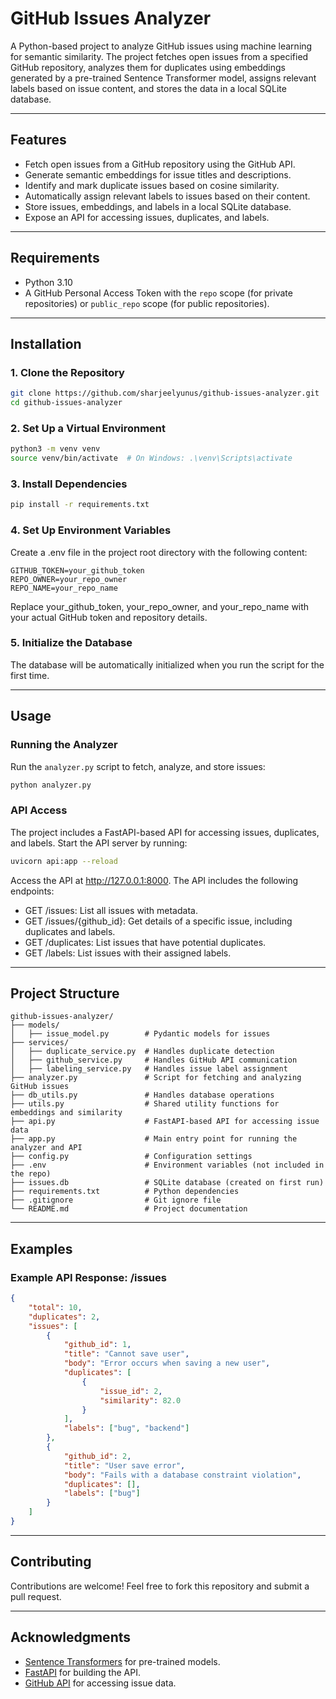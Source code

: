 # GitHub Issues Analyzer

A Python-based project to analyze GitHub issues using machine learning for semantic similarity. The project fetches open issues from a specified GitHub repository, analyzes them for duplicates using embeddings generated by a pre-trained Sentence Transformer model, assigns relevant labels based on issue content, and stores the data in a local SQLite database.

---

## Features

- Fetch open issues from a GitHub repository using the GitHub API.
- Generate semantic embeddings for issue titles and descriptions.
- Identify and mark duplicate issues based on cosine similarity.
- Automatically assign relevant labels to issues based on their content.
- Store issues, embeddings, and labels in a local SQLite database.
- Expose an API for accessing issues, duplicates, and labels.

---

## Requirements

- Python 3.10
- A GitHub Personal Access Token with the `repo` scope (for private repositories) or `public_repo` scope (for public repositories).

---

## Installation

### 1. Clone the Repository

```bash
git clone https://github.com/sharjeelyunus/github-issues-analyzer.git
cd github-issues-analyzer
```

### 2. Set Up a Virtual Environment

```bash
python3 -m venv venv
source venv/bin/activate  # On Windows: .\venv\Scripts\activate
```

### 3. Install Dependencies

```bash
pip install -r requirements.txt
```

### 4. Set Up Environment Variables

Create a .env file in the project root directory with the following content:

```plaintext
GITHUB_TOKEN=your_github_token
REPO_OWNER=your_repo_owner
REPO_NAME=your_repo_name
```

Replace your_github_token, your_repo_owner, and your_repo_name with your actual GitHub token and repository details.

### 5. Initialize the Database

The database will be automatically initialized when you run the script for the first time.

---

## Usage

### Running the Analyzer

Run the `analyzer.py` script to fetch, analyze, and store issues:

```bash
python analyzer.py
```

### API Access

The project includes a FastAPI-based API for accessing issues, duplicates, and labels. Start the API server by running:

```bash
uvicorn api:app --reload
```

Access the API at <http://127.0.0.1:8000>. The API includes the following endpoints:

- GET /issues: List all issues with metadata.
- GET /issues/{github_id}: Get details of a specific issue, including duplicates and labels.
- GET /duplicates: List issues that have potential duplicates.
- GET /labels: List issues with their assigned labels.

---

## Project Structure

```plaintext
github-issues-analyzer/
├── models/
│   ├── issue_model.py        # Pydantic models for issues
├── services/
│   ├── duplicate_service.py  # Handles duplicate detection
│   ├── github_service.py     # Handles GitHub API communication
│   ├── labeling_service.py   # Handles issue label assignment
├── analyzer.py               # Script for fetching and analyzing GitHub issues
├── db_utils.py               # Handles database operations
├── utils.py                  # Shared utility functions for embeddings and similarity
├── api.py                    # FastAPI-based API for accessing issue data
├── app.py                    # Main entry point for running the analyzer and API
├── config.py                 # Configuration settings
├── .env                      # Environment variables (not included in the repo)
├── issues.db                 # SQLite database (created on first run)
├── requirements.txt          # Python dependencies
├── .gitignore                # Git ignore file
└── README.md                 # Project documentation

```

---

## Examples

### Example API Response: /issues

```json
{
    "total": 10,
    "duplicates": 2,
    "issues": [
        {
            "github_id": 1,
            "title": "Cannot save user",
            "body": "Error occurs when saving a new user",
            "duplicates": [
                {
                    "issue_id": 2,
                    "similarity": 82.0
                }
            ],
            "labels": ["bug", "backend"]
        },
        {
            "github_id": 2,
            "title": "User save error",
            "body": "Fails with a database constraint violation",
            "duplicates": [],
            "labels": ["bug"]
        }
    ]
}
```

---

## Contributing

Contributions are welcome! Feel free to fork this repository and submit a pull request.

---

## Acknowledgments

- [Sentence Transformers](https://www.sbert.net/) for pre-trained models.
- [FastAPI](https://fastapi.tiangolo.com) for building the API.
- [GitHub API](https://docs.github.com/en/rest) for accessing issue data.
